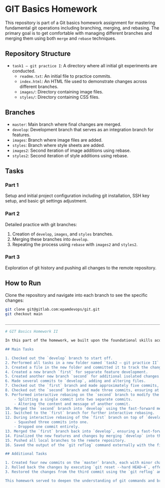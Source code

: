 # GIT Basics Homework

This repository is part of a Git basics homework assignment for mastering fundamental git operations including branching, merging, and rebasing. The primary goal is to get comfortable with managing different branches and merging them using both `merge` and `rebase` techniques.

## Repository Structure

- `task1 – git practice I`: A directory where all initial git experiments are conducted.
  - `readme.txt`: An initial file to practice commits.
  - `index.html`: An HTML file used to demonstrate changes across different branches.
  - `images/`: Directory containing image files.
  - `styles/`: Directory containing CSS files.

## Branches

- `master`: Main branch where final changes are merged.
- `develop`: Development branch that serves as an integration branch for features.
- `images`: Branch where image files are added.
- `styles`: Branch where style sheets are added.
- `images2`: Second iteration of image additions using rebase.
- `styles2`: Second iteration of style additions using rebase.

## Tasks

### Part 1
Setup and initial project configuration including git installation, SSH key setup, and basic git settings adjustment.

### Part 2
Detailed practice with git branches:
1. Creation of `develop`, `images`, and `styles` branches.
2. Merging these branches into `develop`.
3. Repeating the process using `rebase` with `images2` and `styles2`.

### Part 3
Exploration of git history and pushing all changes to the remote repository.

## How to Run

Clone the repository and navigate into each branch to see the specific changes:

```bash
git clone git@gitlab.com:epamdevops/git.git
git checkout main

____________________________________________________________________________________

# GIT Basics Homework II

In this part of the homework, we built upon the foundational skills acquired in the first GIT Basics homework. Here's a rundown of the tasks completed and the skills practiced:

## Main Tasks

1. Checked out the `develop` branch to start off.
2. Performed all tasks in a new folder named `task2 – git practice II`.
3. Created a file in the new folder and committed it to track the changes.
4. Created a new branch `first` for separate feature development.
5. Created another new branch `second` for additional isolated changes.
6. Made several commits to `develop`, adding and altering files.
7. Checked out the `first` branch and made approximately five commits, introducing various changes.
8. Checked out the `second` branch and made three commits, ensuring at least one commit included changes in more than one file.
9. Performed interactive rebasing on the `second` branch to modify the commit history on top of `develop`. This involved:
    - Splitting a single commit into two separate commits.
    - Altering the content and message of another commit.
10. Merged the `second` branch into `develop` using the fast-forward method.
11. Switched to the `first` branch for further interactive rebasing.
12. During interactive rebasing of the `first` branch on top of `develop`:
    - Squashed three commits into one.
    - Dropped one commit entirely.
13. Merged the `first` branch back into `develop`, ensuring a fast-forward merge.
14. Finalized the new features and changes by merging `develop` into the `master` branch.
15. Pushed all local branches to the remote repository.
16. Saved the output of the `git reflog` command externally with the filename "GIT_Basics_homework_II.txt".

## Additional Tasks

1. Created four new commits on the `master` branch, each with minor changes to an existing file.
2. Rolled back the changes by executing `git reset --hard HEAD~4`, effectively undoing the last four commits.
3. Restored the changes from the third commit using the `git reflog` and `git cherry-pick` commands, showcasing the ability to recover lost commits.

This homework served to deepen the understanding of git commands and branching strategies, especially the power of interactive rebasing and the ability to rewrite history for cleaner, more understandable commit logs.
